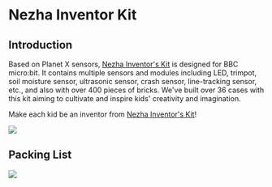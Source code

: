 ﻿# Nezha Inventor Kit

## Introduction

Based on Planet X sensors, [Nezha Inventor's Kit](https://shop.elecfreaks.com/products/elecfreaks-micro-bit-nezha-48-in-1-inventors-kit-without-micro-bit-board?_pos=2&_sid=ed1b6fbd2&_ss=r) is designed for BBC micro:bit. It contains multiple sensors and modules including LED, trimpot, soil moisture sensor, ultrasonic sensor, crash sensor, line-tracking sensor, etc., and also with over 400 pieces of bricks. We've built over 36 cases with this kit aiming to cultivate and inspire kids' creativity and imagination.

Make each kid be an inventor from [Nezha Inventor's Kit](https://shop.elecfreaks.com/products/elecfreaks-micro-bit-nezha-48-in-1-inventors-kit-without-micro-bit-board?_pos=2&_sid=ed1b6fbd2&_ss=r)!

![](https://wiki-media-ef.oss-cn-hongkong.aliyuncs.com//images/Nezha-Inventors-kit-for-microbit-01.png)

## Packing List

![](https://wiki-media-ef.oss-cn-hongkong.aliyuncs.com//images/Nezha-Inventors-kit-for-microbit-02.png)
